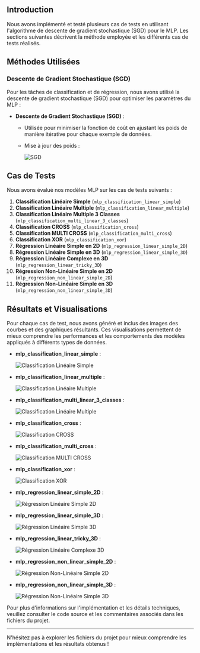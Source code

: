 ## Introduction

Nous avons implémenté et testé plusieurs cas de tests en utilisant l'algorithme de descente de gradient stochastique (SGD) pour le MLP. 
Les sections suivantes décrivent la méthode employée et les différents cas de tests réalisés.

## Méthodes Utilisées

### Descente de Gradient Stochastique (SGD)

Pour les tâches de classification et de régression, nous avons utilisé la descente de gradient stochastique (SGD) pour optimiser les paramètres du MLP :

- **Descente de Gradient Stochastique (SGD)** :
    - Utilisée pour minimiser la fonction de coût en ajustant les poids de manière itérative pour chaque exemple de données.
    - Mise à jour des poids :
  
       ![SGD](images/sgd.png)
    
## Cas de Tests

Nous avons évalué nos modèles MLP sur les cas de tests suivants :

1. **Classification Linéaire Simple** (`mlp_classification_linear_simple`)
2. **Classification Linéaire Multiple** (`mlp_classification_linear_multiple`)
3. **Classification Linéaire Multiple 3 Classes** (`mlp_classification_multi_linear_3_classes`)
4. **Classification CROSS** (`mlp_classification_cross`)
5. **Classification MULTI CROSS** (`mlp_classification_multi_cross`)
6. **Classification XOR** (`mlp_classification_xor`)
7. **Régression Linéaire Simple en 2D** (`mlp_regression_linear_simple_2D`)
8. **Régression Linéaire Simple en 3D** (`mlp_regression_linear_simple_3D`)
9. **Régression Linéaire Complexe en 3D** (`mlp_regression_linear_tricky_3D`)
10. **Régression Non-Linéaire Simple en 2D** (`mlp_regression_non_linear_simple_2D`)
11. **Régression Non-Linéaire Simple en 3D** (`mlp_regression_non_linear_simple_3D`)

## Résultats et Visualisations

Pour chaque cas de test, nous avons généré et inclus des images des courbes et des graphiques résultants. Ces visualisations permettent de mieux comprendre les performances et les comportements des modèles appliqués à différents types de données.

- **mlp_classification_linear_simple** : 

     ![Classification Linéaire Simple](images/mlp_classification_linear_simple.png)


- **mlp_classification_linear_multiple** : 

     ![Classification Linéaire Multiple](images/mlp_classification_linear_multiple.png)


- **mlp_classification_multi_linear_3_classes** :

  ![Classification Linéaire Multiple](images/mlp_classification_multi_linear_3_classes.png)


- **mlp_classification_cross** : 

     ![Classification CROSS](images/mlp_classification_cros.png)


- **mlp_classification_multi_cross** :

    ![Classification MULTI CROSS](images/mlp_classification_multi_cros.png)


- **mlp_classification_xor** : 

     ![Classification XOR](images/mlp_classification_xor.png)


- **mlp_regression_linear_simple_2D** : 

     ![Régression Linéaire Simple 2D](images/mlp_regression_linear_simple_2D.png)


- **mlp_regression_linear_simple_3D** : 

     ![Régression Linéaire Simple 3D](images/mlp_regression_linear_simple_3D.png)


- **mlp_regression_linear_tricky_3D** : 

     ![Régression Linéaire Complexe 3D](images/mlp_regression_linear_tricky_3D.png)


- **mlp_regression_non_linear_simple_2D** : 

     ![Régression Non-Linéaire Simple 2D](images/mlp_regression_non_linear_simple_2D.png)


- **mlp_regression_non_linear_simple_3D** :

     ![Régression Non-Linéaire Simple 3D](images/mlp_regression_non_linear_simple_3D.png)



Pour plus d'informations sur l'implémentation et les détails techniques, veuillez consulter le code source et les commentaires associés dans les fichiers du projet.

---

N'hésitez pas à explorer les fichiers du projet pour mieux comprendre les implémentations et les résultats obtenus !
